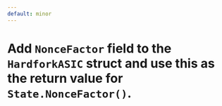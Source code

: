 ```yaml
---
default: minor
---
```


# Add `NonceFactor` field to the `HardforkASIC` struct and use this as the return value for `State.NonceFactor()`.
